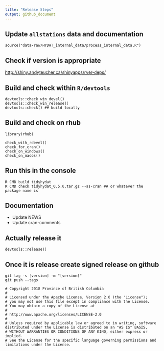 ```yaml
---
title: "Release Steps"
output: github_document
---
```


## Update `allstations` data and documentation
```
source("data-raw/HYDAT_internal_data/process_internal_data.R")
```

## Check if version is appropriate
http://shiny.andyteucher.ca/shinyapps/rver-deps/

## Build and check within `R/devtools`
```
devtools::check_win_devel()
devtools::check_win_release()
devtools::check() ## build locally
```

## Build and check on rhub
```
library(rhub)

check_with_rdevel()
check_for_cran()
check_on_windows()
check_on_macos()
```

## Run this in the console
```
R CMD build tidyhydat
R CMD check tidyhydat_0.5.0.tar.gz --as-cran ## or whatever the package name is
```

## Documentation
- Update NEWS
- Update cran-comments

## Actually release it
```
devtools::release()
```

## Once it is release create signed release on github
```
git tag -s [version] -m "[version]"
git push --tags
```

```
# Copyright 2018 Province of British Columbia
# 
# Licensed under the Apache License, Version 2.0 (the "License");
# you may not use this file except in compliance with the License.
# You may obtain a copy of the License at
# 
# http://www.apache.org/licenses/LICENSE-2.0
# 
# Unless required by applicable law or agreed to in writing, software distributed under the License is distributed on an "AS IS" BASIS,
# WITHOUT WARRANTIES OR CONDITIONS OF ANY KIND, either express or implied.
# See the License for the specific language governing permissions and limitations under the License.
```
